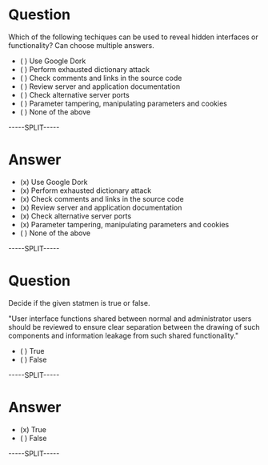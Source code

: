 
# Question

Which of the following techiques can be used to reveal hidden interfaces or functionality? Can choose multiple answers.

* ( ) Use Google Dork
* ( ) Perform exhausted dictionary attack
* ( ) Check comments and links in the source code 
* ( ) Review server and application documentation
* ( ) Check alternative server ports
* ( ) Parameter tampering, manipulating parameters and cookies
* ( ) None of the above 

-----SPLIT-----

# Answer

* (x) Use Google Dork
* (x) Perform exhausted dictionary attack
* (x) Check comments and links in the source code 
* (x) Review server and application documentation
* (x) Check alternative server ports
* (x) Parameter tampering, manipulating parameters and cookies
* ( ) None of the above 

-----SPLIT-----

# Question

Decide if the given statmen is true or false.

"User interface functions shared between normal and administrator users should be reviewed to ensure clear separation between the drawing of such components and information leakage from such shared functionality."

* ( ) True
* ( ) False

-----SPLIT-----

# Answer

* (x) True
* ( ) False

-----SPLIT-----